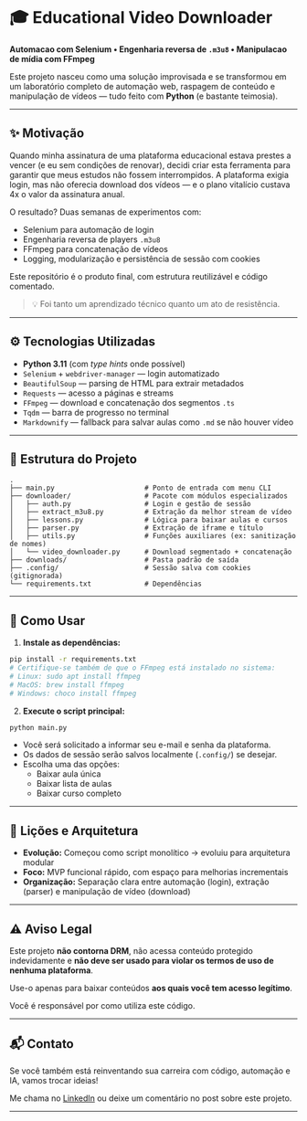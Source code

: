 # 🎓 Educational Video Downloader

**Automacao com Selenium • Engenharia reversa de `.m3u8` • Manipulacao de mídia com FFmpeg**

Este projeto nasceu como uma solução improvisada e se transformou em um laboratório completo de automação web, raspagem de conteúdo e manipulação de vídeos — tudo feito com **Python** (e bastante teimosia).

---

## ✨ Motivação

Quando minha assinatura de uma plataforma educacional estava prestes a vencer (e eu sem condições de renovar), decidi criar esta ferramenta para garantir que meus estudos não fossem interrompidos. A plataforma exigia login, mas não oferecia download dos vídeos — e o plano vitalício custava 4x o valor da assinatura anual.

O resultado? Duas semanas de experimentos com:

- Selenium para automação de login
- Engenharia reversa de players `.m3u8`
- FFmpeg para concatenação de vídeos
- Logging, modularização e persistência de sessão com cookies

Este repositório é o produto final, com estrutura reutilizável e código comentado.

> 💡 Foi tanto um aprendizado técnico quanto um ato de resistência.

---

## ⚙️ Tecnologias Utilizadas

- **Python 3.11** (com _type hints_ onde possível)
- `Selenium` + `webdriver-manager` — login automatizado
- `BeautifulSoup` — parsing de HTML para extrair metadados
- `Requests` — acesso a páginas e streams
- `FFmpeg` — download e concatenação dos segmentos `.ts`
- `Tqdm` — barra de progresso no terminal
- `Markdownify` — fallback para salvar aulas como `.md` se não houver vídeo

---

## 📁 Estrutura do Projeto

```
.
├── main.py                      # Ponto de entrada com menu CLI
├── downloader/                  # Pacote com módulos especializados
│   ├── auth.py                  # Login e gestão de sessão
│   ├── extract_m3u8.py          # Extração da melhor stream de vídeo
│   ├── lessons.py               # Lógica para baixar aulas e cursos
│   ├── parser.py                # Extração de iframe e título
│   ├── utils.py                 # Funções auxiliares (ex: sanitização de nomes)
│   └── video_downloader.py      # Download segmentado + concatenação
├── downloads/                   # Pasta padrão de saída
├── .config/                     # Sessão salva com cookies (gitignorada)
└── requirements.txt             # Dependências
```

---

## 🚀 Como Usar

1. **Instale as dependências:**

```bash
pip install -r requirements.txt
# Certifique-se também de que o FFmpeg está instalado no sistema:
# Linux: sudo apt install ffmpeg
# MacOS: brew install ffmpeg
# Windows: choco install ffmpeg
```

2. **Execute o script principal:**

```bash
python main.py
```

- Você será solicitado a informar seu e-mail e senha da plataforma.
- Os dados de sessão serão salvos localmente (`.config/`) se desejar.
- Escolha uma das opções:
  - Baixar aula única
  - Baixar lista de aulas
  - Baixar curso completo

---

## 🧐 Lições e Arquitetura

- **Evolução:** Começou como script monolítico → evoluiu para arquitetura modular
- **Foco:** MVP funcional rápido, com espaço para melhorias incrementais
- **Organização:** Separação clara entre automação (login), extração (parser) e manipulação de vídeo (download)

---

## ⚠️ Aviso Legal

Este projeto **não contorna DRM**, não acessa conteúdo protegido indevidamente e **não deve ser usado para violar os termos de uso de nenhuma plataforma**.

Use-o apenas para baixar conteúdos **aos quais você tem acesso legítimo**.

Você é responsável por como utiliza este código.

---

## 📬 Contato

Se você também está reinventando sua carreira com código, automação e IA, vamos trocar ideias!

Me chama no [LinkedIn](https://linkedin.com/) ou deixe um comentário no post sobre este projeto.

---

